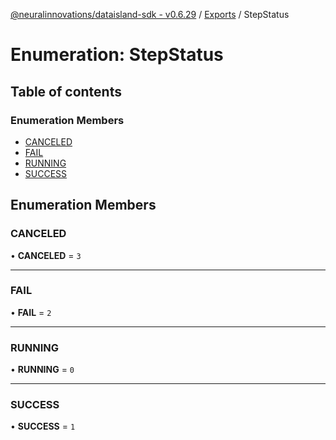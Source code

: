 [@neuralinnovations/dataisland-sdk - v0.6.29](../../README.md) / [Exports](../modules.md) / StepStatus

# Enumeration: StepStatus

## Table of contents

### Enumeration Members

- [CANCELED](StepStatus.md#canceled)
- [FAIL](StepStatus.md#fail)
- [RUNNING](StepStatus.md#running)
- [SUCCESS](StepStatus.md#success)

## Enumeration Members

### CANCELED

• **CANCELED** = ``3``

___

### FAIL

• **FAIL** = ``2``

___

### RUNNING

• **RUNNING** = ``0``

___

### SUCCESS

• **SUCCESS** = ``1``
